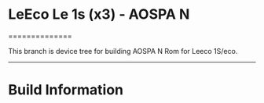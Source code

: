 # LeEco Le 1s (x3) - AOSPA N
==============

This branch is device tree for building AOSPA N Rom for Leeco 1S/eco.

---

# Build Information
